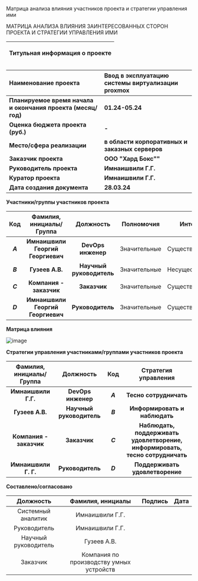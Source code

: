﻿﻿Матрица анализа влияния участников проекта и стратегии управления ими

МАТРИЦА АНАЛИЗА ВЛИЯНИЯ ЗАИНТЕРЕСОВАННЫХ СТОРОН ПРОЕКТА И СТРАТЕГИИ УПРАВЛЕНИЯ ИМИ

|<p>**Титульная информация о проекте**</p><p></p><p></p>|
| :-: |

|**Наименование проекта**|**Ввод в эксплуатацию системы виртуализации proxmox**|
| :- | :- |
|**Планируемое время начала и окончания проекта (месяц/год)**|**01.24-05.24**|
|**Оценка бюджета проекта (руб.)**|**-**|
|**Место/сфера реализации**|**в области корпоративных и заказных серверов**|
|**Заказчик проекта**|**ООО "Хард Бокс""**|
|**Руководитель проекта**|**Имнаишвили Г.Г.**|
|**Куратор проекта**|**Имнаишвили Г.Г.**|
|**Дата создания документа**|**28.03.24**|




**Участники/группы участников проекта**

|**Код**|**Фамилия, инициалы/Группа** |**Должность**|**Полномочия**|**Интерес**|
| :-: | :-: | :-: | - | - |
|***A***|**Имнаишвили Георгий Георгиевич**|**DevOps инженер**|Значительные|Существенный|
|***B***|**Гузеев А.В.**|**Научный руководитель**|Значительные|Несущественный|
|***C***|**Компания - заказчик**|**Заказчик**|Значительные|Существенный|
|***D***|**Имнаишвили Георгий Георгиевич**|**Руководитель**|Значительные|Существенный|
















**Матрица влияния**

![image](https://github.com/xgio2/homework/af6e7356138f9f3108677371ea8891fd8d70cd9d)




**Стратегии управления участниками/группами участников проекта**

|**Фамилия, инициалы/Группа** |**Должность**|**Код**|**Стратегия управления**|
| :-: | :-: | :-: | :-: |
|**Имнаишвили Г.Г.**|**DevOps инженер**|***A***|**Тесно сотрудничать**|
|**Гузеев А.В.** |**Научный руководитель**|***B***|**Информировать и наблюдать**|
|**Компания - заказчик** |**Заказчик**|***С***|**Наблюдать, поддерживать удовлетворение, информировать, тесно сотрудничать**|
|**Имнаишвили Г. Г.**|**Руководитель**|***D***|**Поддерживать удовлетворение**|

**Составлено/согласовано**

|**Должность**|**Фамилия, инициалы**|**Подпись**|**Дата**|
| :-: | :-: | :-: | :-: |
|Системный аналитик|Имнаишвили Г.Г.|||
|Руководитель|Имнаишвили Г.Г.|||
|Научный руководитель|Гузеев А.В.|||
|Заказчик|Компания по производству умных устройств|||
